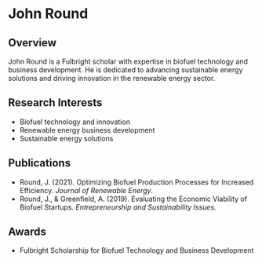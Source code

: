 # John Round

## Overview
John Round is a Fulbright scholar with expertise in biofuel technology and business development. He is dedicated to advancing sustainable energy solutions and driving innovation in the renewable energy sector.

## Research Interests
- Biofuel technology and innovation
- Renewable energy business development
- Sustainable energy solutions

## Publications
- Round, J. (2021). Optimizing Biofuel Production Processes for Increased Efficiency. *Journal of Renewable Energy*.
- Round, J., & Greenfield, A. (2019). Evaluating the Economic Viability of Biofuel Startups. *Entrepreneurship and Sustainability Issues*.

## Awards
- Fulbright Scholarship for Biofuel Technology and Business Development